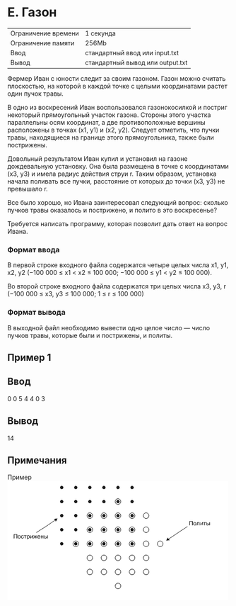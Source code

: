# E. Газон
|  |  |
|--|--|
|Ограничение времени | 1 секунда |
|Ограничение памяти | 256Mb|
|Ввод | стандартный ввод или input.txt|
|Вывод | стандартный вывод или output.txt|

Фермер Иван с юности следит за своим газоном. Газон можно считать плоскостью, на которой в каждой точке с целыми координатами растет один пучок травы.

В одно из воскресений Иван воспользовался газонокосилкой и постриг некоторый прямоугольный участок газона. Стороны этого участка параллельны осям координат, а две противоположные вершины расположены в точках (x1, y1) и (x2, y2). Следует отметить, что пучки травы, находящиеся на границе этого прямоугольника, также были пострижены.

Довольный результатом Иван купил и установил на газоне дождевальную установку. Она была размещена в точке с координатами (x3, y3) и имела радиус действия струи r. Таким образом, установка начала поливать все пучки, расстояние от которых до точки (x3, y3) не превышало r.

Все было хорошо, но Ивана заинтересовал следующий вопрос: сколько пучков травы оказалось и пострижено, и полито в это воскресенье?

Требуется написать программу, которая позволит дать ответ на вопрос Ивана.

### Формат ввода

В первой строке входного файла содержатся четыре целых числа x1, y1, x2, y2 (−100 000 ≤ x1 < x2 ≤ 100 000; −100 000 ≤ y1 < y2 ≤ 100 000).

Во второй строке входного файла содержатся три целых числа x3, y3, r (−100 000 ≤ x3, y3 ≤ 100 000; 1 ≤ r ≤ 100 000)

### Формат вывода

В выходной файл необходимо вывести одно целое число — число пучков травы, которые были и пострижены, и политы. 

## Пример 1
## Ввод	
0 0 5 4
4 0 3



## Вывод
14

## Примечания
Пример 
![](image.gif)

